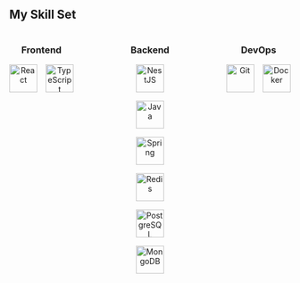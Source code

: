 ## My Skill Set

<div align="center">
  <div style="display: flex; justify-content: center; flex-wrap: nowrap; gap: 100px;">
    <!-- Frontend -->
    <div style="text-align: center;">
      <h3>Frontend</h3>
      <div style="display: flex; justify-content: center; gap: 15px;">
        <a href="https://reactjs.org/" target="_blank">
          <img src="https://profilinator.rishav.dev/skills-assets/react-original-wordmark.svg" alt="React" height="50" />
        </a>
        <a href="https://www.typescriptlang.org/" target="_blank">
          <img src="https://profilinator.rishav.dev/skills-assets/typescript-original.svg" alt="TypeScript" height="50" />
        </a>
      </div>
    </div>
    <!-- Backend -->
    <div style="text-align: center;">
      <h3>Backend</h3>
      <div style="display: flex; justify-content: center; flex-wrap: wrap; gap: 15px; max-width: 250px;">
        <a href="https://nestjs.com/" target="_blank">
          <img src="https://profilinator.rishav.dev/skills-assets/nestjs.svg" alt="NestJS" height="50" />
        </a>
        <a href="https://www.java.com/" target="_blank">
          <img src="https://profilinator.rishav.dev/skills-assets/java-original-wordmark.svg" alt="Java" height="50" />
        </a>
        <a href="https://spring.io/" target="_blank">
          <img src="https://profilinator.rishav.dev/skills-assets/springio-icon.svg" alt="Spring" height="50" />
        </a>
        <a href="https://redis.io/" target="_blank">
          <img src="https://profilinator.rishav.dev/skills-assets/redis-original-wordmark.svg" alt="Redis" height="50" />
        </a>
        <a href="https://www.postgresql.org/" target="_blank">
          <img src="https://profilinator.rishav.dev/skills-assets/postgresql-original-wordmark.svg" alt="PostgreSQL" height="50" />
        </a>
        <a href="https://www.mongodb.com/" target="_blank">
          <img src="https://profilinator.rishav.dev/skills-assets/mongodb-original-wordmark.svg" alt="MongoDB" height="50" />
        </a>
      </div>
    </div>
    <!-- DevOps -->
    <div style="text-align: center;">
      <h3>DevOps</h3>
      <div style="display: flex; justify-content: center; gap: 15px;">
        <a href="https://git-scm.com/" target="_blank">
          <img src="https://profilinator.rishav.dev/skills-assets/git-scm-icon.svg" alt="Git" height="50" />
        </a>
        <a href="https://www.docker.com/" target="_blank">
          <img src="https://profilinator.rishav.dev/skills-assets/docker-original-wordmark.svg" alt="Docker" height="50" />
        </a>
      </div>
    </div>

  </div>
</div>
